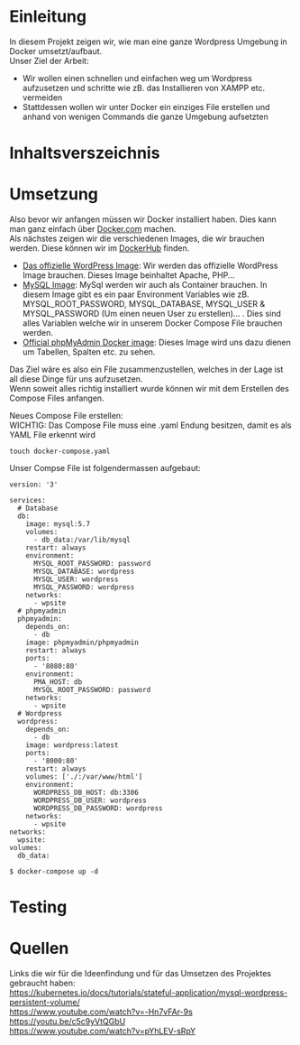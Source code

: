 # Einleitung
In diesem Projekt zeigen wir, wie man eine ganze Wordpress Umgebung in Docker umsetzt/aufbaut. <br>
Unser Ziel der Arbeit:
- Wir wollen einen schnellen und einfachen weg um Wordpress aufzusetzen und schritte wie zB. das Installieren von XAMPP etc. vermeiden
- Stattdessen wollen wir unter Docker ein einziges File erstellen und anhand von wenigen Commands die ganze Umgebung aufsetzten


# Inhaltsverszeichnis


# Umsetzung
Also bevor wir anfangen müssen wir Docker installiert haben. Dies kann man ganz einfach über [Docker.com](https://www.docker.com/) machen. <br>
Als nächstes zeigen wir die verschiedenen Images, die wir brauchen werden. Diese können wir im [DockerHub](https://hub.docker.com/) finden. <br>
- [Das offizielle WordPress Image](https://hub.docker.com/_/wordpress): Wir werden das offizielle WordPress Image brauchen. Dieses Image beinhaltet Apache, PHP...
- [MySQL Image](https://hub.docker.com/_/mysql): MySql werden wir auch als Container brauchen. In diesem Image gibt es ein paar Environment Variables wie zB. MYSQL_ROOT_PASSWORD, MYSQL_DATABASE, MYSQL_USER & MYSQL_PASSWORD (Um einen neuen User zu erstellen)... . Dies sind alles Variablen welche wir in unserem Docker Compose File brauchen werden.
- [Official phpMyAdmin Docker image](https://hub.docker.com/r/phpmyadmin/phpmyadmin): Dieses Image wird uns dazu dienen um Tabellen, Spalten etc. zu sehen.

Das Ziel wäre es also ein File zusammenzustellen, welches in der Lage ist all diese Dinge für uns aufzusetzen. <br>
Wenn soweit alles richtig installiert wurde können wir mit dem Erstellen des Compose Files anfangen.<br>

Neues Compose File erstellen: <br>
WICHTIG: Das Compose File muss eine .yaml Endung besitzen, damit es als YAML File erkennt wird <br>
````
touch docker-compose.yaml
````

Unser Compse File ist folgendermassen aufgebaut:
````
version: '3'

services:
  # Database
  db:
    image: mysql:5.7
    volumes:
      - db_data:/var/lib/mysql
    restart: always
    environment:
      MYSQL_ROOT_PASSWORD: password
      MYSQL_DATABASE: wordpress
      MYSQL_USER: wordpress
      MYSQL_PASSWORD: wordpress
    networks:
      - wpsite
  # phpmyadmin
  phpmyadmin:
    depends_on:
      - db
    image: phpmyadmin/phpmyadmin
    restart: always
    ports:
      - '8080:80'
    environment:
      PMA_HOST: db
      MYSQL_ROOT_PASSWORD: password 
    networks:
      - wpsite
  # Wordpress
  wordpress:
    depends_on:
      - db
    image: wordpress:latest
    ports:
      - '8000:80'
    restart: always
    volumes: ['./:/var/www/html']
    environment:
      WORDPRESS_DB_HOST: db:3306
      WORDPRESS_DB_USER: wordpress
      WORDPRESS_DB_PASSWORD: wordpress
    networks:
      - wpsite
networks:
  wpsite:
volumes:
  db_data:
````

````
$ docker-compose up -d
````


# Testing

# Quellen
Links die wir für die Ideenfindung und für das Umsetzen des Projektes gebraucht haben:<br>
https://kubernetes.io/docs/tutorials/stateful-application/mysql-wordpress-persistent-volume/ <br>
https://www.youtube.com/watch?v=-Hn7vFAr-9s <br>
https://youtu.be/c5c9yVtQGbU <br>
https://www.youtube.com/watch?v=pYhLEV-sRpY <br>
